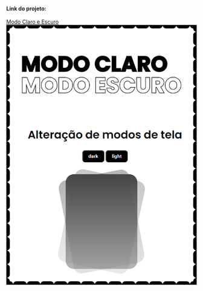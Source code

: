 <h4>Link do projeto:</h4>
<a href="https://vidadofael.github.io/modoDarkLight/">Modo Claro e Escuro</a>
<img src='MODOCLAROESCURO.png'></img>
